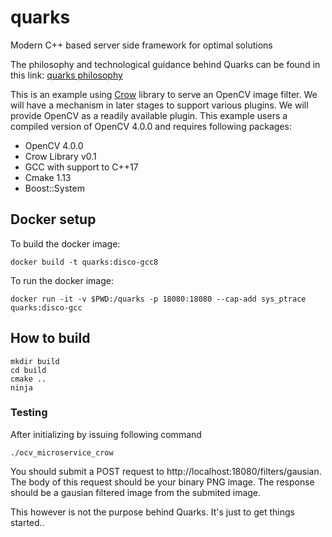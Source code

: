 
# quarks
Modern C++ based server side framework for optimal solutions

The philosophy and technological guidance behind Quarks can be found in this link:
[quarks philosophy](https://dev.to/lucpattyn/quarks-a-new-approach-with-a-new-mindset-to-programming-10lk)

This is an example using [Crow](https://github.com/ipkn/crow) library  to serve an OpenCV image filter.
We will have a mechanism in later stages to support various plugins. 
We will provide OpenCV as a readily available plugin.
This example users a compiled version of OpenCV 4.0.0 and requires following packages:

- OpenCV 4.0.0
- Crow Library v0.1
- GCC with support to C++17
- Cmake 1.13
- Boost::System

## Docker setup
To build the docker image:
```
docker build -t quarks:disco-gcc8
```

To run the docker image:
```
docker run -it -v $PWD:/quarks -p 18080:18080 --cap-add sys_ptrace quarks:disco-gcc
```

## How to build
```
mkdir build
cd build
cmake ..
ninja
```

### Testing

After initializing by issuing following command

```
./ocv_microservice_crow
```

You should submit a POST request to http://localhost:18080/filters/gausian. The body of this request should be your
binary PNG image. The response should be a gausian filtered image from the submited image.

This however is not the purpose behind Quarks. It's just to get things started..
